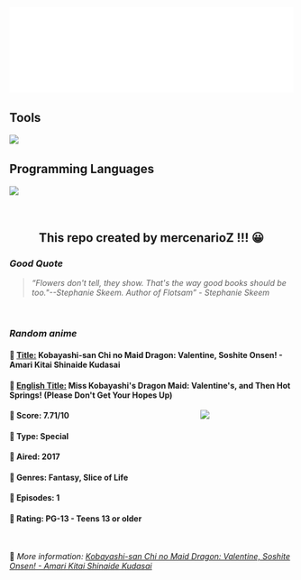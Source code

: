 
<img src="svg/nai.svg" />

<p>
  <h2>Tools</h2>
  <a href="https://skillicons.dev">
    <img src="https://skillicons.dev/icons?i=git,bash,vim,ubuntu,tensorflow,pytorch,docker,raspberrypi" />
  </a>

  <br />

  <h2>Programming Languages</h2>

  <a href="https://skillicons.dev">
    <img src="https://skillicons.dev/icons?i=python,c,cpp" />
  </a>
</p>

<br />

<h2 align="center">This repo created by mercenarioZ !!! 😀</h2>
<h3><i>Good Quote</i></h3>

<blockquote>
<i>
“Flowers don't tell, they show. That's the way good books should be too."--Stephanie Skeem. Author of Flotsam” - Stephanie Skeem
</i>
</blockquote>

<br />

<h3><i>Random anime</i></h3>

<h4>
  <strong>🥭 <u>Title:</u></strong> Kobayashi-san Chi no Maid Dragon: Valentine, Soshite Onsen! - Amari Kitai Shinaide Kudasai
</h4>

<h4>🌿 <u>English Title:</u> Miss Kobayashi's Dragon Maid: Valentine's, and Then Hot Springs! (Please Don't Get Your Hopes Up)</h4>

<img align="right" width="165" src=https://cdn.myanimelist.net/images/anime/5/88486.jpg />

<h4>🌱 Score: 7.71/10</h4>

<h4>🌲 Type: Special</h4>

<h4>🌴 Aired: 2017</h4>

<h4>🌵 Genres: Fantasy, Slice of Life</h4>

<h4>🥑 Episodes: 1</h4>

<h4>🍏 Rating: PG-13 - Teens 13 or older</h4>

<br />

🍂 *More information: [Kobayashi-san Chi no Maid Dragon: Valentine, Soshite Onsen! - Amari Kitai Shinaide Kudasai](https://myanimelist.net/anime/35363/Kobayashi-san_Chi_no_Maid_Dragon__Valentine_Soshite_Onsen_-_Amari_Kitai_Shinaide_Kudasai)*
    